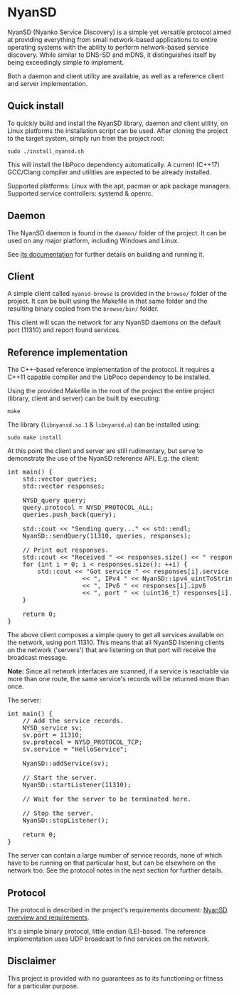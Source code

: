# NyanSD #

NyanSD (Nyanko Service Discovery) is a simple yet versatile protocol aimed at providing everything from small network-based applications to entire operating systems with the ability to perform network-based service discovery. While similar to DNS-SD and mDNS, it distinguishes itself by being exceedingly simple to implement.

Both a daemon and client utility are available, as well as a reference client and server implementation.

## Quick install ##

To quickly build and install the NyanSD library, daemon and client utility, on Linux platforms the installation script can be used. After cloning the project to the target system, simply run from the project root:

`sudo ./install_nyansd.sh`

This will install the libPoco dependency automatically. A current (C++17) GCC/Clang compiler and utilities are expected to be already installed.

Supported platforms: Linux with the apt, pacman or apk package managers. Supported service controllers: systemd & openrc.

## Daemon ##

The NyanSD daemon is found in the `daemon/` folder of the project. It can be used on any major platform, including Windows and Linux. 

See [its documentation](doc/NyanSD_daemon.md) for further details on building and running it.

## Client ##

A simple client called `nyansd-browse` is provided in the `browse/` folder of the project. It can be built using the Makefile in that same folder and the resulting binary copied from the `browse/bin/` folder.

This client will scan the network for any NyanSD daemons on the default port (11310) and report found services.

## Reference implementation ##

The C++-based reference implementation of the protocol. It requires a C++11 capable compiler and the LibPoco dependency to be installed.

Using the provided Makefile in the root of the project the entire project (library, client and server) can be built by executing:

`make` 

The library (`libnyansd.so.1` & `libnyansd.a`) can be installed using:

`sudo make install`

At this point the client and server are still rudimentary, but serve to demonstrate the use of the NyanSD reference API. E.g. the client:

<pre>
int main() {
	std::vector<NYSD_query> queries;
	std::vector<NYSD_service> responses;
	
	NYSD_query query;
	query.protocol = NYSD_PROTOCOL_ALL;
	queries.push_back(query);
	
	std::cout << "Sending query..." << std::endl;
	NyanSD::sendQuery(11310, queries, responses);
	
	// Print out responses.
	std::cout << "Received " << responses.size() << " responses." << std::endl;
	for (int i = 0; i < responses.size(); ++i) {
		std::cout << "Got service " << responses[i].service << " on host " << responses[i].hostname
					<< ", IPv4 " << NyanSD::ipv4_uintToString(responses[i].ipv4) 
					<< ", IPv6 " << responses[i].ipv6
					<< ", port " << (uint16_t) responses[i].port << std::endl;
	}
	
	return 0;
}
</pre>

The above client composes a simple query to get all services available on the network, using port 11310. This means that all NyanSD listening clients on the network ('servers') that are listening on that port will receive the broadcast message. 

**Note:** Since all network interfaces are scanned, if a service is reachable via more than one route, the same service's records will be returned more than once.

The server:

<pre>
int main() {
	// Add the service records.
	NYSD_service sv;
	sv.port = 11310;
	sv.protocol = NYSD_PROTOCOL_TCP;
	sv.service = "HelloService";
	
	NyanSD::addService(sv);
	
	// Start the server.
	NyanSD::startListener(11310);
	
	// Wait for the server to be terminated here.
	
	// Stop the server.
	NyanSD::stopListener();
	
	return 0;
}
</pre>

The server can contain a large number of service records, none of which have to be running on that particular host, but can be elsewhere on the network too. See the protocol notes in the next section for further details.


## Protocol ##

The protocol is described in the project's requirements document: [NyanSD overview and requirements](doc/NyanSD_overview_and_requirements.md "NyanSD overview and requirements").

It's a simple binary protocol, little endian (LE)-based. The reference implementation uses UDP broadcast to find services on the network. 

## Disclaimer ##

This project is provided with no guarantees as to its functioning or fitness for a particular purpose. 